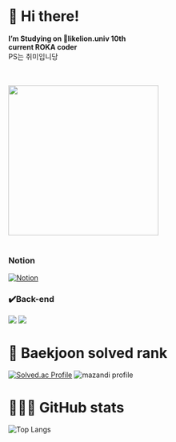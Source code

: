<div align="left"> 

# 👋 Hi there!
  **I’m Studying on 🦁likelion.univ 10th**<br>
  **current ROKA coder**<br>
  PS는 취미입니당<br>
 
  
  <br><br>
  <img width="300" src="https://img1.daumcdn.net/thumb/R1280x0/?scode=mtistory2&fname=https%3A%2F%2Fblog.kakaocdn.net%2Fdn%2FbQkf1K%2FbtqDPXS1Qyj%2Fompc4qYBOkAS5U1JhNR8b1%2Fimg.gif"/></a>
  </br>
  <br />
### Notion
[![Notion](https://notions-readme-stats.vercel.app/)](https://notions-readme-stats.vercel.app/redirect)
  
### ✔️Back-end
  <img src="https://img.shields.io/badge/Spring-6DB33F?style=flat-square&logo=Spring&logoColor=white"/></a>
  <img src="https://img.shields.io/badge/Spring Boot-6DB33F?style=flat-square&logo=Spring Boot&logoColor=white"/></a>

<!-- **iamseungwoo/iamseungwoo** is a ✨ _special_ ✨ repository because its `README.md` (this file) appears on your GitHub profile.

Here are some ideas to get you started: -->

<!-- - 🔭 I’m currently working on ... -->
<!-- - 🌱 I’m currently learning on 🦁likelion.univ -->
<!-- - 👯 I’m looking to collaborate on ...
- 🤔 I’m looking for help with ...
- 💬 Ask me about ...
- 📫 How to reach me: ...
- 😄 Pronouns: ...
- ⚡ Fun fact: ... -->

<!-- ![iamseungwoo GitHub stats](https://github-readme-stats.vercel.app/api?username=iamseungwoo&show_icons=true&theme=tokyonight)   -->
# 🏅 Baekjoon solved rank
[![Solved.ac Profile](http://mazassumnida.wtf/api/generate_badge?boj=linux)](https://solved.ac/profile/linux)
![mazandi profile](http://mazandi.herokuapp.com/api?handle=linux&theme=warm)
# 👨🏻‍💻 GitHub stats
![Top Langs](https://github-readme-stats.vercel.app/api/top-langs/?username=iamseungwoo&layout=compact&theme=tokyonight)
</div>
